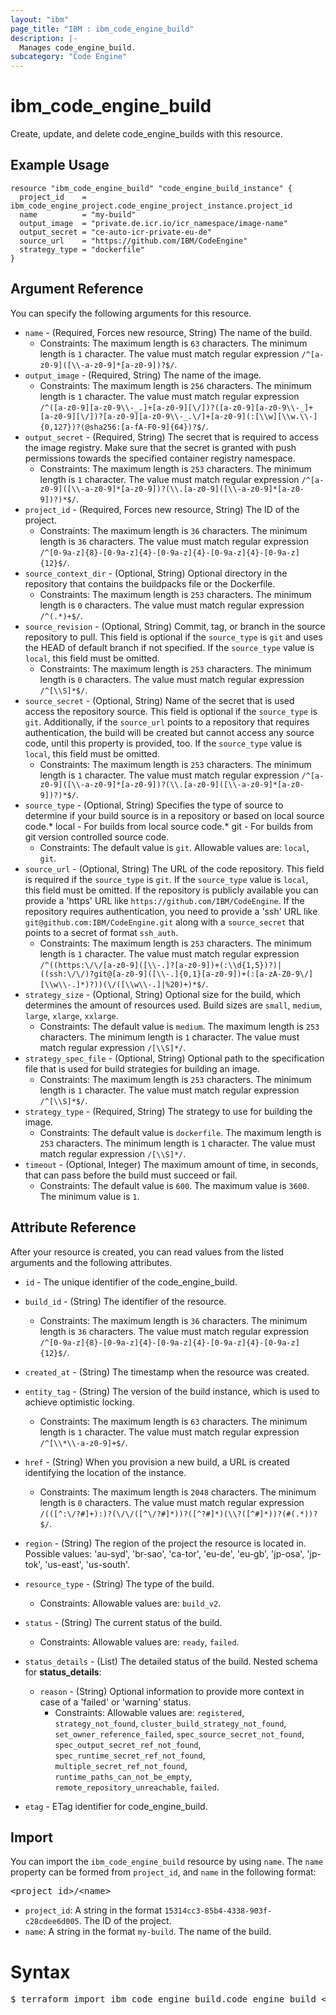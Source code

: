 ```yaml
---
layout: "ibm"
page_title: "IBM : ibm_code_engine_build"
description: |-
  Manages code_engine_build.
subcategory: "Code Engine"
---
```


# ibm_code_engine_build

Create, update, and delete code_engine_builds with this resource.

## Example Usage

```hcl
resource "ibm_code_engine_build" "code_engine_build_instance" {
  project_id    = ibm_code_engine_project.code_engine_project_instance.project_id
  name          = "my-build"
  output_image  = "private.de.icr.io/icr_namespace/image-name"
  output_secret = "ce-auto-icr-private-eu-de"
  source_url    = "https://github.com/IBM/CodeEngine"
  strategy_type = "dockerfile"
}
```

## Argument Reference

You can specify the following arguments for this resource.

* `name` - (Required, Forces new resource, String) The name of the build.
  * Constraints: The maximum length is `63` characters. The minimum length is `1` character. The value must match regular expression `/^[a-z0-9]([\\-a-z0-9]*[a-z0-9])?$/`.
* `output_image` - (Required, String) The name of the image.
  * Constraints: The maximum length is `256` characters. The minimum length is `1` character. The value must match regular expression `/^([a-z0-9][a-z0-9\\-_.]+[a-z0-9][\/])?([a-z0-9][a-z0-9\\-_]+[a-z0-9][\/])?[a-z0-9][a-z0-9\\-_.\/]+[a-z0-9](:[\\w][\\w.\\-]{0,127})?(@sha256:[a-fA-F0-9]{64})?$/`.
* `output_secret` - (Required, String) The secret that is required to access the image registry. Make sure that the secret is granted with push permissions towards the specified container registry namespace.
  * Constraints: The maximum length is `253` characters. The minimum length is `1` character. The value must match regular expression `/^[a-z0-9]([\\-a-z0-9]*[a-z0-9])?(\\.[a-z0-9]([\\-a-z0-9]*[a-z0-9])?)*$/`.
* `project_id` - (Required, Forces new resource, String) The ID of the project.
  * Constraints: The maximum length is `36` characters. The minimum length is `36` characters. The value must match regular expression `/^[0-9a-z]{8}-[0-9a-z]{4}-[0-9a-z]{4}-[0-9a-z]{4}-[0-9a-z]{12}$/`.
* `source_context_dir` - (Optional, String) Optional directory in the repository that contains the buildpacks file or the Dockerfile.
  * Constraints: The maximum length is `253` characters. The minimum length is `0` characters. The value must match regular expression `/^(.*)+$/`.
* `source_revision` - (Optional, String) Commit, tag, or branch in the source repository to pull. This field is optional if the `source_type` is `git` and uses the HEAD of default branch if not specified. If the `source_type` value is `local`, this field must be omitted.
  * Constraints: The maximum length is `253` characters. The minimum length is `0` characters. The value must match regular expression `/^[\\S]*$/`.
* `source_secret` - (Optional, String) Name of the secret that is used access the repository source. This field is optional if the `source_type` is `git`. Additionally, if the `source_url` points to a repository that requires authentication, the build will be created but cannot access any source code, until this property is provided, too. If the `source_type` value is `local`, this field must be omitted.
  * Constraints: The maximum length is `253` characters. The minimum length is `1` character. The value must match regular expression `/^[a-z0-9]([\\-a-z0-9]*[a-z0-9])?(\\.[a-z0-9]([\\-a-z0-9]*[a-z0-9])?)*$/`.
* `source_type` - (Optional, String) Specifies the type of source to determine if your build source is in a repository or based on local source code.* local - For builds from local source code.* git - For builds from git version controlled source code.
  * Constraints: The default value is `git`. Allowable values are: `local`, `git`.
* `source_url` - (Optional, String) The URL of the code repository. This field is required if the `source_type` is `git`. If the `source_type` value is `local`, this field must be omitted. If the repository is publicly available you can provide a 'https' URL like `https://github.com/IBM/CodeEngine`. If the repository requires authentication, you need to provide a 'ssh' URL like `git@github.com:IBM/CodeEngine.git` along with a `source_secret` that points to a secret of format `ssh_auth`.
  * Constraints: The maximum length is `253` characters. The minimum length is `1` character. The value must match regular expression `/^((https:\/\/[a-z0-9]([\\-.]?[a-z0-9])+(:\\d{1,5})?)|((ssh:\/\/)?git@[a-z0-9]([\\-.]{0,1}[a-z0-9])+(:[a-zA-Z0-9\/][\\w\\-.]*)?))(\/([\\w\\-.]|%20)+)*$/`.
* `strategy_size` - (Optional, String) Optional size for the build, which determines the amount of resources used. Build sizes are `small`, `medium`, `large`, `xlarge`, `xxlarge`.
  * Constraints: The default value is `medium`. The maximum length is `253` characters. The minimum length is `1` character. The value must match regular expression `/[\\S]*/`.
* `strategy_spec_file` - (Optional, String) Optional path to the specification file that is used for build strategies for building an image.
  * Constraints: The maximum length is `253` characters. The minimum length is `1` character. The value must match regular expression `/^[\\S]*$/`.
* `strategy_type` - (Required, String) The strategy to use for building the image.
  * Constraints: The default value is `dockerfile`. The maximum length is `253` characters. The minimum length is `1` character. The value must match regular expression `/[\\S]*/`.
* `timeout` - (Optional, Integer) The maximum amount of time, in seconds, that can pass before the build must succeed or fail.
  * Constraints: The default value is `600`. The maximum value is `3600`. The minimum value is `1`.

## Attribute Reference

After your resource is created, you can read values from the listed arguments and the following attributes.

* `id` - The unique identifier of the code_engine_build.
* `build_id` - (String) The identifier of the resource.
  * Constraints: The maximum length is `36` characters. The minimum length is `36` characters. The value must match regular expression `/^[0-9a-z]{8}-[0-9a-z]{4}-[0-9a-z]{4}-[0-9a-z]{4}-[0-9a-z]{12}$/`.
* `created_at` - (String) The timestamp when the resource was created.
* `entity_tag` - (String) The version of the build instance, which is used to achieve optimistic locking.
  * Constraints: The maximum length is `63` characters. The minimum length is `1` character. The value must match regular expression `/^[\\*\\-a-z0-9]+$/`.
* `href` - (String) When you provision a new build,  a URL is created identifying the location of the instance.
  * Constraints: The maximum length is `2048` characters. The minimum length is `0` characters. The value must match regular expression `/(([^:\/?#]+):)?(\/\/([^\/?#]*))?([^?#]*)(\\?([^#]*))?(#(.*))?$/`.
* `region` - (String) The region of the project the resource is located in. Possible values: 'au-syd', 'br-sao', 'ca-tor', 'eu-de', 'eu-gb', 'jp-osa', 'jp-tok', 'us-east', 'us-south'.
* `resource_type` - (String) The type of the build.
  * Constraints: Allowable values are: `build_v2`.
* `status` - (String) The current status of the build.
  * Constraints: Allowable values are: `ready`, `failed`.
* `status_details` - (List) The detailed status of the build.
Nested schema for **status_details**:
	* `reason` - (String) Optional information to provide more context in case of a 'failed' or 'warning' status.
	  * Constraints: Allowable values are: `registered`, `strategy_not_found`, `cluster_build_strategy_not_found`, `set_owner_reference_failed`, `spec_source_secret_not_found`, `spec_output_secret_ref_not_found`, `spec_runtime_secret_ref_not_found`, `multiple_secret_ref_not_found`, `runtime_paths_can_not_be_empty`, `remote_repository_unreachable`, `failed`.

* `etag` - ETag identifier for code_engine_build.

## Import

You can import the `ibm_code_engine_build` resource by using `name`.
The `name` property can be formed from `project_id`, and `name` in the following format:

<pre>
&lt;project_id&gt;/&lt;name&gt;
</pre>
* `project_id`: A string in the format `15314cc3-85b4-4338-903f-c28cdee6d005`. The ID of the project.
* `name`: A string in the format `my-build`. The name of the build.

# Syntax
<pre>
$ terraform import ibm_code_engine_build.code_engine_build &lt;project_id&gt;/&lt;name&gt;
</pre>
